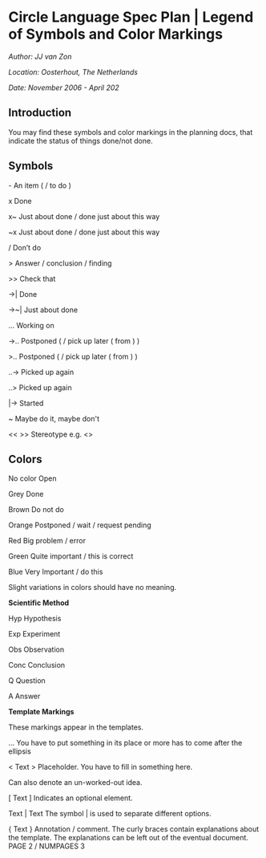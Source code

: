 ﻿Circle Language Spec Plan | Legend of Symbols and Color Markings
===============================================================

*Author: JJ van Zon*

*Location: Oosterhout, The Netherlands*

*Date: November 2006 - April 202*

## **Introduction**
You may find these symbols and color markings in the planning docs, that indicate the status of things done/not done.
## **Symbols**
\-			An item ( / to do )

x			Done

x~			Just about done / done just about this way

~x			Just about done / done just about this way

/			Don’t do

\>			Answer / conclusion / finding

\>>			Check that

->|			Done

->~|		Just about done

…			Working on

->..		Postponed ( / pick up later ( from ) )

\>..			Postponed ( / pick up later ( from ) )

..->		Picked up again

..>			Picked up again

|->			Started

~			Maybe do it, maybe don't

<<  >>		Stereotype e.g. <<use case>>
## **Colors**
No color		Open

Grey			Done

Brown		Do not do

Orange		Postponed / wait / request pending

Red			Big problem / error

Green			Quite important / this is correct

Blue			Very Important / do this

Slight variations in colors should have no meaning.

**Scientific Method**

Hyp	Hypothesis

Exp	Experiment

Obs	Observation

Conc	Conclusion

Q		Question

A		Answer

**Template Markings**

These markings appear in the templates.

…				You have to put something in its place or more has to come after the ellipsis

< Text >		Placeholder. You have to fill in something here.

Can also denote an un-worked-out idea.

[ Text ]		Indicates an optional element.

Text | Text	The symbol | is used to separate different options.

{ Text }	Annotation / comment. The curly braces contain explanations about the template.
The explanations can be left out of the eventual document.
`	 `PAGE 2 /  NUMPAGES 3
